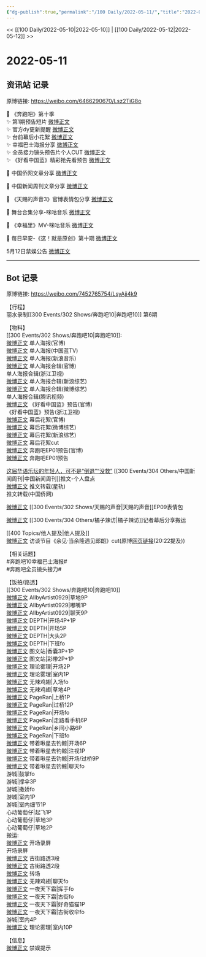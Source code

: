 ```yaml
---
{"dg-publish":true,"permalink":"/100 Daily/2022-05-11/","title":"2022-05-11","created":"2022-12-04T16:42:09.000+08:00","updated":"2023-01-09T19:18:15.201+08:00"}
---
```



<< [[100 Daily/2022-05-10\|2022-05-10]] | [[100 Daily/2022-05-12\|2022-05-12]] >>

# 2022-05-11

## 资讯站 记录

原博链接: https://weibo.com/6466290670/Lsz2TiG8o

💫 《奔跑吧》第十季  
✨ 第1期预告短片 [微博正文](https://m.weibo.cn/6466290670/4768061389278076)  
✨ 官方dy更新提醒 [微博正文](https://m.weibo.cn/6466290670/4767952740817134)  
✨ 台前幕后小花絮 [微博正文](https://m.weibo.cn/6466290670/4767967633998058)  
✨ 幸福巴士海报分享 [微博正文](https://m.weibo.cn/6466290670/4767882900147754)  
✨ 全员接力镜头预告片个人CUT [微博正文](https://m.weibo.cn/6466290670/4768051544986332)  
✨ 《好看中国蓝》精彩抢先看预告 [微博正文](https://m.weibo.cn/6466290670/4767921596798376)

💫 中国侨网文章分享 [微博正文](https://m.weibo.cn/6466290670/4767904485347188)

💫 中国新闻周刊文章分享 [微博正文](https://m.weibo.cn/6466290670/4767864370237109)

💫 《天赐的声音3》官博表情包分享 [微博正文](https://m.weibo.cn/6466290670/4767913061911428)

💫 舞台合集分享-咪咕音乐 [微博正文](https://m.weibo.cn/6466290670/4767947085846402)

💫 《幸福里》MV-咪咕音乐 [微博正文](https://m.weibo.cn/6466290670/4767947619569129)

💫 每日早安-《这！就是原创》第十期 [微博正文](https://m.weibo.cn/6466290670/4767856187147595)

5月12日禁娱公告 [微博正文](https://m.weibo.cn/6466290670/4768063192826142)

---
## Bot 记录

原博链接: https://weibo.com/7452765754/LsyAji4k9

【行程】  
丽水录制[[300 Events/302 Shows/奔跑吧10\|奔跑吧10]] 第6期

【物料】  
[[300 Events/302 Shows/奔跑吧10\|奔跑吧10]]:  
[微博正文](https://m.weibo.cn/5242381821/4767882078325446) 单人海报(官博)  
[微博正文](https://m.weibo.cn/5594216204/4767882188423544) 单人海报(中国蓝TV)  
[微博正文](https://m.weibo.cn/1266269835/4767900298903801) 单人海报(新浪音乐)  
[微博正文](https://m.weibo.cn/5242381821/4767898038436255) 单人海报合辑(官博)  
[](https://m.weibo.cn/1288369910/4767894552973033) 单人海报合辑(浙江卫视)  
[微博正文](https://m.weibo.cn/1878335471/4767883916214607) 单人海报合辑(新浪综艺)  
[微博正文](https://m.weibo.cn/2110705772/4767884616925785) 单人海报合辑(微博综艺)  
[](https://m.weibo.cn/2591595652/4767888810709762) 单人海报合辑(腾讯视频)  
[微博正文](https://m.weibo.cn/5242381821/4767917033919054) 《好看中国蓝》预告(官博)  
[](https://m.weibo.cn/1288369910/4767924462552434) 《好看中国蓝》预告(浙江卫视)  
[微博正文](https://m.weibo.cn/5242381821/4767963503400458) 幕后花絮(官博)  
[微博正文](https://m.weibo.cn/2110705772/4768015574634138) 幕后花絮(微博综艺)  
[微博正文](https://m.weibo.cn/1878335471/4768014912455765) 幕后花絮(新浪综艺)  
[微博正文](https://m.weibo.cn/6466290670/4768051544986332) 幕后花絮cut  
[微博正文](https://m.weibo.cn/5242381821/4768059267482241) 奔跑吧EP01预告(官博)  
[微博正文](https://m.weibo.cn/5876797510/4768038865605104) 奔跑吧EP01预告

[这届华语乐坛的年轻人，可不是“倒退”“没救”](https://weibo.cn/sinaurl?u=https%3A%2F%2Fmp.weixin.qq.com%2Fs%2F-oZv4KegXDECRvIzs1_3CQ) [[300 Events/304 Others/中国新闻周刊\|中国新闻周刊]]推文-个人盘点  
[微博正文](https://m.weibo.cn/6466290670/4767864370237109) 推文转载(星轨)  
[](https://m.weibo.cn/5137261048/4767861615363667) 推文转载(中国侨网)

[微博正文](https://m.weibo.cn/1315706994/4767909224909860) [[300 Events/302 Shows/天赐的声音\|天赐的声音]]EP09表情包

[微博正文](https://m.weibo.cn/2891278372/4768009539553691) [](https://m.weibo.cn/6838541957/4768007693272372) [[300 Events/304 Others/橘子辣访\|橘子辣访]]记者幕后分享搬运

[[400 Topics/他人提及\|他人提及]]  
[微博正文](https://m.weibo.cn/7417020441/4768043836378574) 访谈节目《余见·当余隆遇见郎朗》cut(原博[网页链接](https://t.cn/A6Xta1EJ)(20:22提及))

【相关话题】  
#奔跑吧10幸福巴士海报#  
#奔跑吧全员镜头接力#

【饭拍/路透】  
[[300 Events/302 Shows/奔跑吧10\|奔跑吧10]]  
[微博正文](https://m.weibo.cn/6873250805/4767935892032991) AllbyArtist0929|草地9P  
[微博正文](https://m.weibo.cn/6873250805/4767957240255163) AllbyArtist0929|嘟嘴1P  
[微博正文](https://m.weibo.cn/6873250805/4767983766078691) AllbyArtist0929|聊天9P  
[微博正文](https://m.weibo.cn/2975204920/4767913893168832) DEPTH|开场4P+1P  
[微博正文](https://m.weibo.cn/2975204920/4767932259238362) DEPTH|开场5P  
[微博正文](https://m.weibo.cn/2975204920/4767947711582678) DEPTH|大头2P  
[微博正文](https://m.weibo.cn/2975204920/4768039444157446) DEPTH|下班fo  
[微博正文](https://m.weibo.cn/6987697229/4767914248899985) 图文站|香囊3P+1P  
[微博正文](https://m.weibo.cn/6987697229/4767922720869557) 图文站|彩带2P+1P  
[微博正文](https://m.weibo.cn/7458115630/4767908230070821) 理论雾理|开场2P  
[微博正文](https://m.weibo.cn/7458115630/4768034365899525) 理论雾理|室内1P  
[微博正文](https://m.weibo.cn/7495641082/4767911513686334) 无辣鸡翅|入场fo  
[微博正文](https://m.weibo.cn/7495641082/4768050698787463) 无辣鸡翅|草地4P  
[微博正文](https://m.weibo.cn/7633014126/4767922079928726) PageRan|上桥1P  
[微博正文](https://m.weibo.cn/7633014126/4767928405199084) PageRan|过桥12P  
[微博正文](https://m.weibo.cn/7633014126/4767939842804370) PageRan|开场fo  
[微博正文](https://m.weibo.cn/7633014126/4767959011295521) PageRan|走路看手机6P  
[微博正文](https://m.weibo.cn/7633014126/4768004921102867) PageRan|乡间小路6P  
[微博正文](https://m.weibo.cn/7633014126/4768039881410302) PageRan|下班fo  
[微博正文](https://m.weibo.cn/3246571812/4767929336071596) 带着啾星去钓鲸|开场6P  
[微博正文](https://m.weibo.cn/3246571812/4767961597873696) 带着啾星去钓鲸|注视1P  
[微博正文](https://m.weibo.cn/3246571812/4767969853313198) 带着啾星去钓鲸|开场/过桥9P  
[微博正文](https://m.weibo.cn/3246571812/4767984549629580) 带着啾星去钓鲸|聊天fo  
[](https://m.weibo.cn/1801743981/4767912398946770) 游城|鼓掌fo  
[](https://m.weibo.cn/1801743981/4767971190249347) 游城|撑伞3P  
[](https://m.weibo.cn/1801743981/4767974583961238) 游城|撒娇fo  
[](https://m.weibo.cn/1801743981/4768046474855172) 游城|室内1P  
[](https://m.weibo.cn/1801743981/4768057597364415) 游城|室内细节1P  
[](https://m.weibo.cn/7568338314/4768004137026895) 心动葡萄仔|起飞1P  
[](https://m.weibo.cn/7568338314/4768008998224788) 心动葡萄仔|草地3P  
[](https://m.weibo.cn/7568338314/4768049247032588) 心动葡萄仔|草地2P  
搬运:  
[微博正文](https://m.weibo.cn/5219918112/4767906649608168) 开场录屏  
[](https://m.weibo.cn/3955360433/4767908598649102) 开场录屏  
[微博正文](https://m.weibo.cn/5122158435/4767981080412984) 古街路透3段  
[微博正文](https://m.weibo.cn/5122158435/4767998240361809) 古街路透2段  
[微博正文](https://m.weibo.cn/5122158435/4768016758214612) 转场  
[微博正文](https://m.weibo.cn/7495641082/4768086269366745) 无辣鸡翅|聊天fo  
[微博正文](https://m.weibo.cn/7387654499/4768066766374132) 一夜天下霜|挥手fo  
[微博正文](https://m.weibo.cn/7387654499/4768078238584526) 一夜天下霜|古街fo  
[微博正文](https://m.weibo.cn/7387654499/4768073939162319) 一夜天下霜|好奇猫猫1P  
[微博正文](https://m.weibo.cn/7387654499/4768085125104140) 一夜天下霜|古街收伞fo  
[](https://m.weibo.cn/1801743981/4768083329417978) 游城|室内4P  
[微博正文](https://m.weibo.cn/7458115630/4768088300717944) 理论雾理|室内10P

【信息】  
[微博正文](https://m.weibo.cn/5516625428/4768055471638193) 禁娱提示
